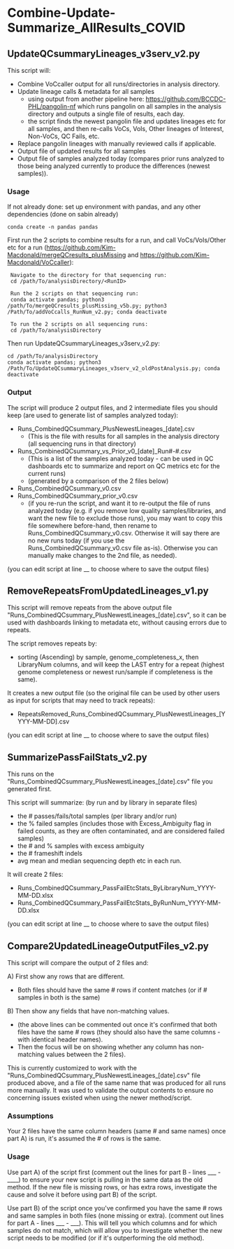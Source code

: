 # Combine-Update-Summarize_AllResults_COVID

## UpdateQCsummaryLineages_v3serv_v2.py

This script will: 
- Combine VoCcaller output for all runs/directories in analysis directory. 
- Update lineage calls & metadata for all samples 
  - using output from another pipeline here: https://github.com/BCCDC-PHL/pangolin-nf which runs pangolin on all samples in the analysis directory and outputs a single file of results, each day.
  - the script finds the newest pangolin file and updates lineages etc for all samples, and then re-calls VoCs, VoIs, Other lineages of Interest, Non-VoCs, QC Fails, etc.  
- Replace pangolin lineages with manually reviewed calls if applicable. 
- Output file of updated results for all samples
- Output file of samples analyzed today (compares prior runs analyzed to those being analyzed currently to produce the differences (newest samples)).

### Usage

If not already done: set up environment with pandas, and any other dependencies (done on sabin already)

    conda create -n pandas pandas


First run the 2 scripts to combine results for a run, and call VoCs/VoIs/Other etc for a run (https://github.com/Kim-Macdonald/mergeQCresults_plusMissing and https://github.com/Kim-Macdonald/VoCcaller):

     Navigate to the directory for that sequencing run:
     cd /path/To/analysisDirectory/<RunID>
     
     Run the 2 scripts on that sequencing run:
     conda activate pandas; python3 /path/To/mergeQCresults_plusMissing_v5b.py; python3 /Path/To/addVoCcalls_RunNum_v2.py; conda deactivate
     
     To run the 2 scripts on all sequencing runs:
     cd /path/To/analysisDirectory
     
     

Then run UpdateQCsummaryLineages_v3serv_v2.py: 

    cd /path/To/analysisDirectory
    conda activate pandas; python3 /Path/To/UpdateQCsummaryLineages_v3serv_v2_oldPostAnalysis.py; conda deactivate

### Output

The script will produce 2 output files, and 2 intermediate files you should keep (are used to generate list of samples analyzed today):

- Runs_CombinedQCsummary_PlusNewestLineages_[date].csv 
  - (This is the file with results for all samples in the analysis directory (all sequencing runs in that directory)
- Runs_CombinedQCsummary_vs_Prior_v0_[date]_Run#-#.csv 
  - (This is a list of the samples analyzed today - can be used in QC dashboards etc to summarize and report on QC metrics etc for the current runs) 
  - (generated by a comparison of the 2 files below)
- Runs_CombinedQCsummary_v0.csv 
- Runs_CombinedQCsummary_prior_v0.csv 
  - (if you re-run the script, and want it to re-output the file of runs analyzed today (e.g. if you remove low quality samples/libraries, and want the new file to exclude those runs), you may want to copy this file somewhere before-hand, then rename to Runs_CombinedQCsummary_v0.csv. Otherwise it will say there are no new runs today (if you use the Runs_CombinedQCsummary_v0.csv file as-is). Otherwise you can manually make changes to the 2nd file, as needed). 


(you can edit script at line __ to choose where to save the output files)


## RemoveRepeatsFromUpdatedLineages_v1.py

This script will remove repeats from the above output file "Runs_CombinedQCsummary_PlusNewestLineages_[date].csv", so it can be used with dashboards linking to metadata etc, without causing errors due to repeats. 

The script removes repeats by: 
- sorting (Ascending) by sample, genome_completeness_x, then LibraryNum columns, and will keep the LAST entry for a repeat (highest genome completeness or newest run/sample if completeness is the same).

It creates a new output file (so the original file can be used by other users as input for scripts that may need to track repeats): 
- RepeatsRemoved_Runs_CombinedQCsummary_PlusNewestLineages_[YYYY-MM-DD].csv


(you can edit script at line __ to choose where to save the output files)


## SummarizePassFailStats_v2.py

This runs on the "Runs_CombinedQCsummary_PlusNewestLineages_[date].csv" file you generated first.


This script will summarize: (by run and by library in separate files)
- the # passes/fails/total samples (per library and/or run) 
- the % failed samples (includes those with Excess_Ambiguity flag in failed counts, as they are often contaminated, and are considered failed samples)
- the # and % samples with excess ambiguity
- the # frameshift indels
- avg mean and median sequencing depth etc in each run. 



It will create 2 files:
- Runs_CombinedQCsummary_PassFailEtcStats_ByLibraryNum_YYYY-MM-DD.xlsx
- Runs_CombinedQCsummary_PassFailEtcStats_ByRunNum_YYYY-MM-DD.xlsx


(you can edit script at line __ to choose where to save the output files)



## Compare2UpdatedLineageOutputFiles_v2.py

This script will compare the output of 2 files and: 

A) First show any rows that are different. 
- Both files should have the same # rows if content matches (or if # samples in both is the same)


B) Then show any fields that have non-matching values. 
- (the above lines can be commented out once it's confirmed that both files have the same # rows (they should also have the same columns - with identical header names). 
- Then the focus will be on showing whether any column has non-matching values between the 2 files). 


This is currently customized to work with the "Runs_CombinedQCsummary_PlusNewestLineages_[date].csv" file produced above, and a file of the same name that was produced for all runs more manually. It was used to validate the output contents to ensure no concerning issues existed when using the newer method/script. 

### Assumptions
Your 2 files have the same column headers (same # and same names)
once part A) is run, it's assumed the # of rows is the same. 

### Usage
Use part A) of the script first (comment out the lines for part B - lines ___ - ____) to ensure your new script is pulling in the same data as the old method. If the new file is missing rows, or has extra rows, investigate the cause and solve it before using part B) of the script. 

Use part B) of the script once you've confirmed you have the same # rows and same samples in both files (none missing or extra). (comment out lines for part A - lines ___ - ___). This will tell you which columns and for which samples do not match, which will allow you to investigate whether the new script needs to be modified (or if it's outperforming the old method). 






